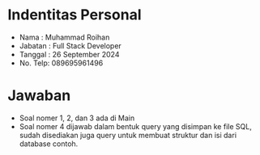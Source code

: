 # Indentitas Personal
- Nama    : Muhammad Roihan
- Jabatan : Full Stack Developer
- Tanggal : 26 September 2024
- No. Telp: 089695961496

# Jawaban
- Soal nomer 1, 2, dan 3 ada di Main
- Soal nomer 4 dijawab dalam bentuk query yang disimpan ke file SQL, sudah disediakan juga query untuk membuat struktur dan isi dari database contoh.
